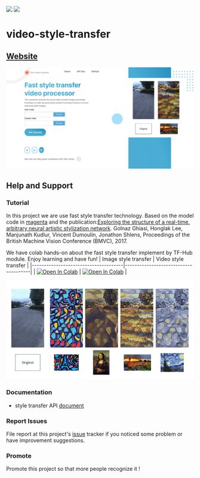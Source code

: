 [![](https://img.shields.io/badge/API-Document-blue)](https://10coding.gitbook.io/video-style-transfer-processor-api/)
![](https://img.shields.io/badge/build-passing-brightgreen)
# video-style-transfer

## [Website](https://andy6804tw.github.io/video-style-transfer-processor/public/index.html)

![](/screenshot/img01.png)

## Help and Support
### Tutorial
In this project we are use fast style transfer technology. Based on the model code in [magenta](https://github.com/tensorflow/magenta/tree/master/magenta/models/arbitrary_image_stylization) and the publication:[Exploring the structure of a real-time, arbitrary neural artistic stylization network](https://arxiv.org/abs/1705.06830). Golnaz Ghiasi, Honglak Lee, Manjunath Kudlur, Vincent Dumoulin, Jonathon Shlens, Proceedings of the British Machine Vision Conference (BMVC), 2017. 

We have colab hands-on about the fast style transfer implement by TF-Hub module. Enjoy learning and have fun!
| Image style transfer                     | Video style transfer                          |
|--------------------------------------|--------------------------------------|
| [![Open In Colab](https://colab.research.google.com/assets/colab-badge.svg)](https://colab.research.google.com/github/andy6804tw/video-style-transfer-processor/blob/main/example/image_transfer(colab).ipynb) | [![Open In Colab](https://colab.research.google.com/assets/colab-badge.svg)](https://colab.research.google.com/github/andy6804tw/video-style-transfer-processor/blob/main/example/video_transfer(colab).ipynb) |

![](/screenshot/demo.gif)

### Documentation
- style transfer API [document](https://10coding.gitbook.io/video-style-transfer-processor-api)

### Report Issues 
File report at this project's [issue](https://github.com/andy6804tw/video-style-transfer-processor/issues) tracker if you noticed some problem or have improvement suggestions.

### Promote
Promote this project so that more people recognize it !